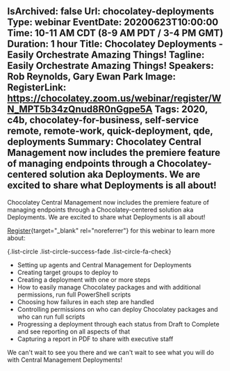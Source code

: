IsArchived: false
Url: chocolatey-deployments
Type: webinar
EventDate: 20200623T10:00:00
Time: 10-11 AM CDT (8-9 AM PDT / 3-4 PM GMT)
Duration: 1 hour
Title: Chocolatey Deployments - Easily Orchestrate Amazing Things!
Tagline: Easily Orchestrate Amazing Things!
Speakers: Rob Reynolds, Gary Ewan Park
Image: <img class="lazy img-fluid" src="data:image/gif;base64,R0lGODlhAQABAIAAAAAAAP///yH5BAEAAAAALAAAAAABAAEAAAIBRAA7" data-src="/content/images/events/01-02.jpg" alt="Chocolatey Deployments - Easily Orchestrate Amazing Things!" title="Chocolatey Deployments - Easily Orchestrate Amazing Things!" />
RegisterLink: https://chocolatey.zoom.us/webinar/register/WN_MPT5b34zQnud8R0nGgpe5A
Tags: 2020, c4b, chocolatey-for-business, self-service remote, remote-work, quick-deployment, qde, deployments
Summary: Chocolatey Central Management now includes the premiere feature of managing endpoints through a Chocolatey-centered solution aka Deployments. We are excited to share what Deployments is all about!
---
Chocolatey Central Management now includes the premiere feature of managing endpoints through a Chocolatey-centered solution aka Deployments. We are excited to share what Deployments is all about!

[Register](https://chocolatey.zoom.us/webinar/register/WN_MPT5b34zQnud8R0nGgpe5A){target="_blank" rel="noreferrer"} for this webinar to learn more about:

{.list-circle .list-circle-success-fade .list-circle-fa-check}
* Setting up agents and Central Management for Deployments
* Creating target groups to deploy to
* Creating a deployment with one or more steps
* How to easily manage Chocolatey packages and with additional permissions, run full PowerShell scripts
* Choosing how failures in each step are handled
* Controlling permissions on who can deploy Chocolatey packages and who can run full scripts
* Progressing a deployment through each status from Draft to Complete and see reporting on all aspects of that
* Capturing a report in PDF to share with executive staff

We can't wait to see you there and we can't wait to see what you will do with Central Management Deployments!